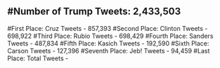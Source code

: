 #Number of Trump Tweets: 2,433,503
---
#First Place: Cruz Tweets - 857,393
#Second Place: Clinton Tweets - 698,922
#Third Place: Rubio Tweets - 698,429
#Fourth Place: Sanders Tweets - 487,834
#Fifth Place: Kasich Tweets - 192,590
#Sixth Place: Carson Tweets - 127,396
#Seventh Place: Jeb! Tweets - 94,459
#Last Place: Total Tweets -  

